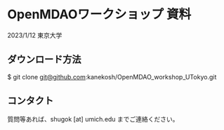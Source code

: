 # OpenMDAOワークショップ 資料
2023/1/12 東京大学

## ダウンロード方法
$ git clone git@github.com:kanekosh/OpenMDAO_workshop_UTokyo.git

## コンタクト
質問等あれば、shugok [at] umich.edu までご連絡ください。